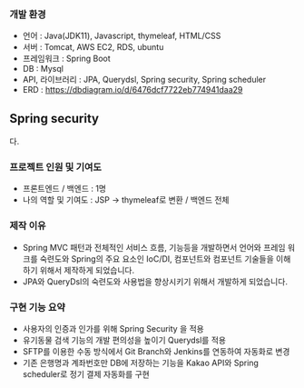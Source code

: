 ### 개발 환경
- 언어 : Java(JDK11), Javascript, thymeleaf, HTML/CSS
- 서버 : Tomcat, AWS EC2, RDS, ubuntu
- 프레임워크 : Spring Boot
- DB : Mysql
- API, 라이브러리 : JPA, Querydsl, Spring security, Spring scheduler
- ERD : https://dbdiagram.io/d/6476dcf7722eb774941daa29
## Spring security
다. 


### 프로젝트 인원 및 기여도

- 프론트엔드 / 백엔드 : 1명
- 나의 역할 및 기여도 : JSP -> thymeleaf로 변환 / 백엔드 전체

### 제작 이유 

- Spring MVC 패턴과 전체적인 서비스 흐름, 기능등을 개발하면서 언어와 프레임 워크를 숙련도와 
Spring의 주요 요소인 IoC/DI, 컴포넌트와 컴포넌트 기술들을 이해하기 위해서 제작하게 되었습니다.
- JPA와 QueryDsl의 숙련도와 사용법을 향상시키기 위해서 개발하게 되었습니다.

### 구현 기능 요약

- 사용자의 인증과 인가를 위해 Spring Security 을 적용
- 유기동물 검색 기능의 개발 편의성을 높이기 Querydsl를 적용
- SFTP를 이용한 수동 방식에서 Git Branch와 Jenkins를 연동하여 자동화로 변경
- 기존 은행명과 계좌번호만 DB에 저장하는 기능을 Kakao API와 Spring scheduler로 정기 결제 자동화를 구현
 
